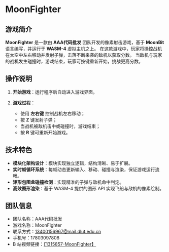# MoonFighter

## 游戏简介

**MoonFighter** 是一款由 **AAA代码批发** 团队开发的像素射击游戏，基于 **MoonBit** 语言编写，并运行于 **WASM-4** 虚拟主机之上。
在这款游戏中，玩家将操控战机在太空中左右移动并发射子弹，击落不断来袭的敌机以获取分数。
当敌机与玩家的战机发生碰撞时，游戏结束，玩家可按键重新开始，挑战更高分数。

## 操作说明

1. **开始游戏**：运行程序后自动进入游戏界面。
2. **游戏过程**：

   * 使用 **左右键** 控制战机左右移动；
   * 按 **Z** 键发射子弹；
   * 当战机被敌机击中或碰撞时，游戏结束；
   * 按 **R** 键可重新开始游戏。

## 技术特色

* **模块化架构设计**：模块实现独立逻辑，结构清晰、易于扩展。
* **实时帧循环系统**：每帧动态更新输入、移动、碰撞与渲染，保证游戏运行流畅。
* **矩形包围盒碰撞检测**：实现精准的子弹与敌机命中判定。
* **高效图形渲染**：基于 WASM-4 提供的图形 API 实现飞船与敌机的像素绘制。

## 团队信息

* 团队名称：AAA代码批发
* 游戏名称：MoonFighter
* 联系方式：13400156967@mail.dlut.edu.cn
* 手机号：17803097808
* B 站视频链接：[【1315857-MoonFighter】](https://www.bilibili.com/video/BV1mUW1zSEaD/?share_source=copy_web&vd_source=c7fef7072e74c1094140ebe346438c82)





